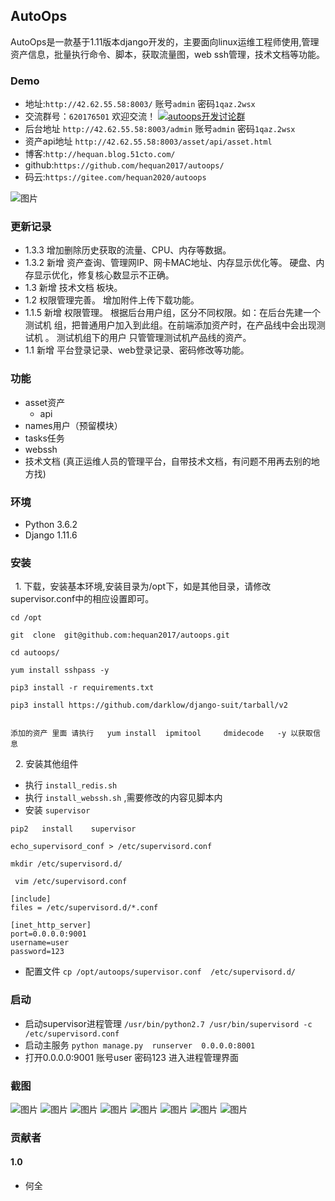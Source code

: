 ## AutoOps

AutoOps是一款基于1.11版本django开发的，主要面向linux运维工程师使用,管理资产信息，批量执行命令、脚本，获取流量图，web ssh管理，技术文档等功能。



###  Demo

  -  地址:`http://42.62.55.58:8003/`        账号`admin`      密码`1qaz.2wsx`
  -  交流群号：`620176501`   欢迎交流！   <a target="_blank" href="//shang.qq.com/wpa/qunwpa?idkey=bbe5716e8bd2075cb27029bd5dd97e22fc4d83c0f61291f47ed3ed6a4195b024"><img border="0" src="https://github.com/hequan2017/cmdb/blob/master/static/img/group.png"  alt="autoops开发讨论群" title="autoops开发讨论群"></a>
  -  后台地址 `http://42.62.55.58:8003/admin`     账号`admin`   密码`1qaz.2wsx`
  -  资产api地址 `http://42.62.55.58:8003/asset/api/asset.html`
  -  博客:`http://hequan.blog.51cto.com/`
  -  github:`https://github.com/hequan2017/autoops/`
  -  码云:`https://gitee.com/hequan2020/autoops`


  
![图片](https://github.com/hequan2017/autoops/blob/master/static/demo/autuops.png)  



### 更新记录
  -  1.3.3  增加删除历史获取的流量、CPU、内存等数据。
  -  1.3.2  新增 资产查询、管理网IP、网卡MAC地址、内存显示优化等。 硬盘、内存显示优化，修复核心数显示不正确。
  -  1.3    新增 技术文档 板块。
  -  1.2    权限管理完善。 增加附件上传下载功能。
  -  1.1.5  新增 权限管理。 根据后台用户组，区分不同权限。如：在后台先建一个 测试机 组，把普通用户加入到此组。在前端添加资产时，在产品线中会出现测试机 。 测试机组下的用户 只管管理测试机产品线的资产。             
  -  1.1    新增 平台登录记录、web登录记录、密码修改等功能。


###  功能
  - asset资产
    - api
  - names用户（预留模块）
  - tasks任务
  - webssh
  - 技术文档 (真正运维人员的管理平台，自带技术文档，有问题不用再去别的地方找)

### 环境
   * Python 3.6.2 
   * Django 1.11.6
   
### 安装 
   1. 下载，安装基本环境,安装目录为/opt下，如是其他目录，请修改supervisor.conf中的相应设置即可。
 ```
 cd /opt
 
git  clone  git@github.com:hequan2017/autoops.git

cd autoops/

yum install sshpass -y

pip3 install -r requirements.txt     

pip3 install https://github.com/darklow/django-suit/tarball/v2


```
    添加的资产 里面 请执行   yum install  ipmitool     dmidecode   -y 以获取信息
   2. 安装其他组件
 
 * 执行 `install_redis.sh` 
 * 执行 `install_webssh.sh` ,需要修改的内容见脚本内
 * 安装 `supervisor  `
 
  ```
 pip2   install    supervisor   
 
 echo_supervisord_conf > /etc/supervisord.conf 
 
 mkdir /etc/supervisord.d/
  ``` 
  
``` 
 vim /etc/supervisord.conf
 
[include]
files = /etc/supervisord.d/*.conf

[inet_http_server] 
port=0.0.0.0:9001 
username=user
password=123
``` 
 * 配置文件  `cp /opt/autoops/supervisor.conf  /etc/supervisord.d/`
 

### 启动

  * 启动supervisor进程管理  `/usr/bin/python2.7 /usr/bin/supervisord -c /etc/supervisord.conf`
  * 启动主服务     `python manage.py  runserver  0.0.0.0:8001`    
  * 打开0.0.0.0:9001  账号user  密码123 进入进程管理界面

### 截图
![图片](https://github.com/hequan2017/autoops/blob/master/static/demo/1.png)
![图片](https://github.com/hequan2017/autoops/blob/master/static/demo/2.png)
![图片](https://github.com/hequan2017/autoops/blob/master/static/demo/3.png)
![图片](https://github.com/hequan2017/autoops/blob/master/static/demo/4.png)
![图片](https://github.com/hequan2017/autoops/blob/master/static/demo/5.png)
![图片](https://github.com/hequan2017/autoops/blob/master/static/demo/6.png)
![图片](https://github.com/hequan2017/autoops/blob/master/static/demo/7.png)
![图片](https://github.com/hequan2017/autoops/blob/master/static/demo/8.png)



### 贡献者


#### 1.0
- 何全
